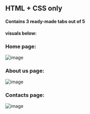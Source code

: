 ## HTML + CSS only

#### Сontains 3 ready-made tabs out of 5

#### visuals below:

### Home page:

![image](https://github.com/user-attachments/assets/c229db83-3eff-48f2-8120-4da014622d79)

### About us page:

![image](https://github.com/user-attachments/assets/23434ff7-89eb-434f-b0fc-7d6aa1b9594f)

### Contacts page:

![image](https://github.com/user-attachments/assets/e9b75d21-dffb-4007-8d38-8232661360ae)
 
